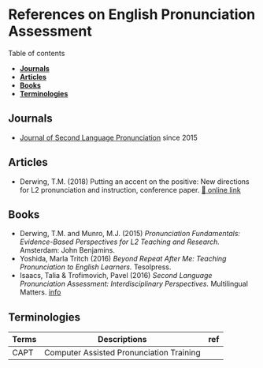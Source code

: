 # References on English Pronunciation Assessment

Table of contents

+ **[Journals](#journals)**  
+ **[Articles](#articles)**  
+ **[Books](#books)**  
+ **[Terminologies](#terminologies)**  

## Journals

+ [Journal of Second Language Pronunciation](https://benjamins.com/catalog/jslp) since 2015  


## Articles

+ Derwing, T.M. (2018) Putting an accent on the positive: New directions for L2 pronunciation and instruction, conference paper. [💾 online link](https://www.researchgate.net/publication/331227845)

## Books 

+ Derwing, T.M. and Munro, M.J. (2015) _Pronunciation Fundamentals: Evidence-Based Perspectives for L2 Teaching and Research._ Amsterdam: John Benjamins.
+ Yoshida, Marla Tritch (2016) _Beyond Repeat After Me: Teaching Pronunciation to English Learners._ Tesolpress.
+ Isaacs, Talia & Trofimovich, Pavel (2016) _Second Language Pronunciation Assessment: Interdisciplinary Perspectives._ Multilingual Matters. [info](https://www.multilingual-matters.com/page/detail/Second-Language-Pronunciation-Assessment/?k=9781783096831)


## Terminologies

|Terms|Descriptions|ref|
|--|--|--|
|CAPT| Computer Assisted Pronunciation Training||


